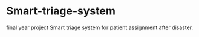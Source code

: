 # Smart-triage-system
final year project Smart triage system for patient assignment after disaster.
